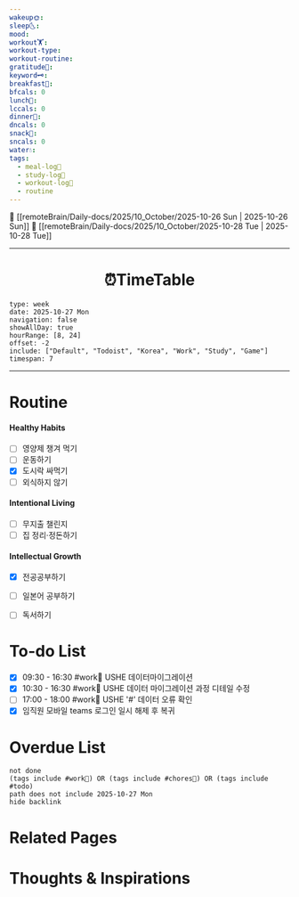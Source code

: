```yaml
---
wakeup🌞:
sleep🌜:
mood:
workout🏋️:
workout-type:
workout-routine:
gratitude🙏:
keyword🗝️:
breakfast🍳:
bfcals: 0
lunch🍚:
lccals: 0
dinner🥗:
dncals: 0
snack🍬:
sncals: 0
water💧:
tags:
  - meal-log📝
  - study-log📓
  - workout-log💪
  - routine
---
```


🔺 [[remoteBrain/Daily-docs/2025/10_October/2025-10-26 Sun | 2025-10-26 Sun]]
🔻 [[remoteBrain/Daily-docs/2025/10_October/2025-10-28 Tue | 2025-10-28 Tue]]
___
<h1> <center>⏰TimeTable </center> </h1>

```gEvent
type: week
date: 2025-10-27 Mon
navigation: false
showAllDay: true
hourRange: [8, 24]
offset: -2
include: ["Default", "Todoist", "Korea", "Work", "Study", "Game"]
timespan: 7
```

--- 


# Routine 

####  Healthy Habits
- [ ] 영양제 챙겨 먹기
- [ ] 운동하기
- [x] 도시락 싸먹기
- [ ] 외식하지 않기 

####  Intentional Living 
- [ ] 무지출 챌린지 
- [ ] 집 정리·정돈하기

#### Intellectual Growth
- [x] 전공공부하기
- [ ] 일본어 공부하기
- [ ] 독서하기



# To-do List

- [x] 09:30 - 16:30 #work💼 USHE 데이터마이그레이션
- [x] 10:30 - 16:30 #work💼 USHE 데이터 마이그레이션 과정 디테일 수정
- [ ] 17:00 - 18:00 #work💼 USHE '#' 데이터 오류 확인
- [x] 임직원 모바일 teams 로그인 일시 해제 후 복귀

# Overdue List
```tasks
not done
(tags include #work💼) OR (tags include #chores🧺) OR (tags include #todo)
path does not include 2025-10-27 Mon
hide backlink
```

# Related Pages



# Thoughts & Inspirations

